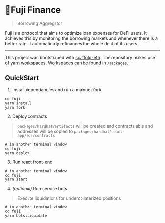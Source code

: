 # 🗻Fuji Finance

> Borrowing Aggregator

Fuji is a protocol that aims to optimize loan expenses for DeFi users. It achieves this by monitoring the borrowing markets and whenever there is a better rate, it automatically refinances the whole debt of its users.

---

This project was bootstraped with [scaffold-eth](https://github.com/austintgriffith/scaffold-eth). The repository makes use of [yarn workspaces](https://classic.yarnpkg.com/en/docs/workspaces). Workspaces can be found in `/packages`.

## QuickStart

1. Install dependancies and run a mainnet fork
```
cd fuji
yarn install
yarn fork
```

2. Deploy contracts
> `packages/hardhat/artifacts` will be created and contracts abis and addresses will be copied to `packages/hardhat/react-app/scr/contracts`

```
# in another terminal window
cd fuji
yarn deploy
```

3. Run react front-end
```
# in another terminal window
cd fuji
yarn start
```

4. _(optional)_ Run service bots
> Execute liquidations for undercollaterized positions
```
# in another terminal window
cd fuji
yarn bots:liquidate
```
